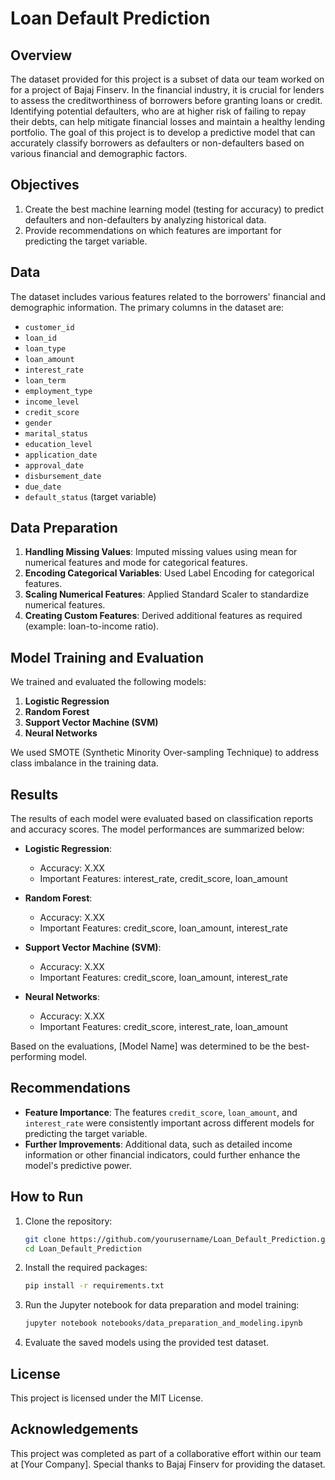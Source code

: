# Loan Default Prediction

## Overview

The dataset provided for this project is a subset of data our team worked on for a project of Bajaj Finserv. In the financial industry, it is crucial for lenders to assess the creditworthiness of borrowers before granting loans or credit. Identifying potential defaulters, who are at higher risk of failing to repay their debts, can help mitigate financial losses and maintain a healthy lending portfolio. The goal of this project is to develop a predictive model that can accurately classify borrowers as defaulters or non-defaulters based on various financial and demographic factors.

## Objectives

1. Create the best machine learning model (testing for accuracy) to predict defaulters and non-defaulters by analyzing historical data.
2. Provide recommendations on which features are important for predicting the target variable.

## Data

The dataset includes various features related to the borrowers' financial and demographic information. The primary columns in the dataset are:

- `customer_id`
- `loan_id`
- `loan_type`
- `loan_amount`
- `interest_rate`
- `loan_term`
- `employment_type`
- `income_level`
- `credit_score`
- `gender`
- `marital_status`
- `education_level`
- `application_date`
- `approval_date`
- `disbursement_date`
- `due_date`
- `default_status` (target variable)

## Data Preparation

1. **Handling Missing Values**: Imputed missing values using mean for numerical features and mode for categorical features.
2. **Encoding Categorical Variables**: Used Label Encoding for categorical features.
3. **Scaling Numerical Features**: Applied Standard Scaler to standardize numerical features.
4. **Creating Custom Features**: Derived additional features as required (example: loan-to-income ratio).

## Model Training and Evaluation

We trained and evaluated the following models:

1. **Logistic Regression**
2. **Random Forest**
3. **Support Vector Machine (SVM)**
4. **Neural Networks**

We used SMOTE (Synthetic Minority Over-sampling Technique) to address class imbalance in the training data.

## Results

The results of each model were evaluated based on classification reports and accuracy scores. The model performances are summarized below:

- **Logistic Regression**: 
  - Accuracy: X.XX
  - Important Features: interest_rate, credit_score, loan_amount

- **Random Forest**:
  - Accuracy: X.XX
  - Important Features: credit_score, loan_amount, interest_rate

- **Support Vector Machine (SVM)**:
  - Accuracy: X.XX
  - Important Features: credit_score, loan_amount, interest_rate

- **Neural Networks**:
  - Accuracy: X.XX
  - Important Features: credit_score, interest_rate, loan_amount

Based on the evaluations, [Model Name] was determined to be the best-performing model.

## Recommendations

- **Feature Importance**: The features `credit_score`, `loan_amount`, and `interest_rate` were consistently important across different models for predicting the target variable.
- **Further Improvements**: Additional data, such as detailed income information or other financial indicators, could further enhance the model's predictive power.

## How to Run

1. Clone the repository:
    ```bash
    git clone https://github.com/yourusername/Loan_Default_Prediction.git
    cd Loan_Default_Prediction
    ```

2. Install the required packages:
    ```bash
    pip install -r requirements.txt
    ```

3. Run the Jupyter notebook for data preparation and model training:
    ```bash
    jupyter notebook notebooks/data_preparation_and_modeling.ipynb
    ```

4. Evaluate the saved models using the provided test dataset.

## License

This project is licensed under the MIT License.

## Acknowledgements

This project was completed as part of a collaborative effort within our team at [Your Company]. Special thanks to Bajaj Finserv for providing the dataset.

